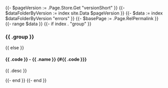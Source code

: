 {{- $pageVersion := .Page.Store.Get "versionShort" }}
{{- $dataFolderByVersion := index site.Data $pageVersion }}
{{- $data := index $dataFolderByVersion "errors" }}
{{- $basePage := .Page.RelPermalink }}
{{- range $data }}
{{- if index . "group" }}

### {{ .group }}

{{ else }}

#### {{ .code }} - {{ .name }} {#{{ .code }}}

<p>{{ .desc }}</p>
{{- end }}
{{- end }}
